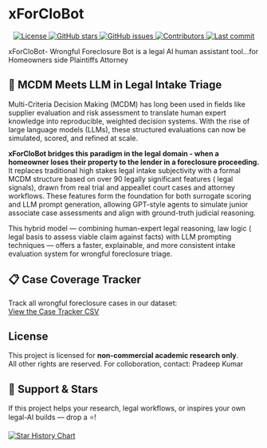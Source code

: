 # xForCloBot

<p align="center">
  <a href="https://github.com/jurisgpt/xForCloBot/blob/main/LICENSE">
    <img src="https://img.shields.io/github/license/jurisgpt/xForCloBot?style=flat-square" alt="License">
  </a>
  <a href="https://github.com/jurisgpt/xForCloBot/stargazers">
    <img src="https://img.shields.io/github/stars/jurisgpt/xForCloBot?style=social" alt="GitHub stars">
  </a>
  <a href="https://github.com/jurisgpt/xForCloBot/issues">
    <img src="https://img.shields.io/github/issues/jurisgpt/xForCloBot?style=flat-square" alt="GitHub issues">
  </a>
  <a href="https://github.com/jurisgpt/xForCloBot/graphs/contributors">
    <img src="https://img.shields.io/github/contributors/jurisgpt/xForCloBot?style=flat-square" alt="Contributors">
  </a>
  <a href="https://github.com/jurisgpt/xForCloBot/commits/main">
    <img src="https://img.shields.io/github/last-commit/jurisgpt/xForCloBot?style=flat-square" alt="Last commit">
  </a>
</p>

xForCloBot- Wrongful Foreclosure Bot is a legal AI human assistant tool...for Homeowners side Plaintiffs Attorney

## 🧠 MCDM Meets LLM in Legal Intake Triage

Multi-Criteria Decision Making (MCDM) has long been used in fields like supplier evaluation and risk assessment to translate human expert knowledge into reproducible, weighted decision systems. With the rise of large language models (LLMs), these structured evaluations can now be simulated, scored, and refined at scale.

**xForCloBot bridges this paradigm in the legal domain - when a homeowner loses their property to the lender in a foreclosure proceeding.** It replaces traditional high stakes legal intake subjectivity with a formal MCDM structure based on over 90 legally significant features ( legal signals), drawn from real trial and appeallet court cases and attorney workflows. These features form the foundation for both surrogate scoring and LLM prompt generation, allowing GPT-style agents to simulate junior associate case assessments and align with ground-truth judicial reasoning.

This hybrid model — combining human-expert legal reasoning, law logic ( legal basis to assess viable claim against facts)  with LLM prompting techniques — offers a faster, explainable, and more consistent intake evaluation system for wrongful foreclosure triage. 


## 📋 Case Coverage Tracker

Track all wrongful foreclosure cases in our dataset:  
[View the Case Tracker CSV](./data/xForCloBot_Case_Tracker.csv)

## License
This project is licensed for **non-commercial academic research only**.  
All other rights are reserved. For colloboration, contact: Pradeep Kumar

## 🙌 Support & Stars

If this project helps your research, legal workflows, or inspires your own legal-AI builds — drop a ⭐️!

[![Star History Chart](https://api.star-history.com/svg?repos=jurisgpt/xForCloBot&type=Date)](https://star-history.com/#jurisgpt/xForCloBot&Date)

